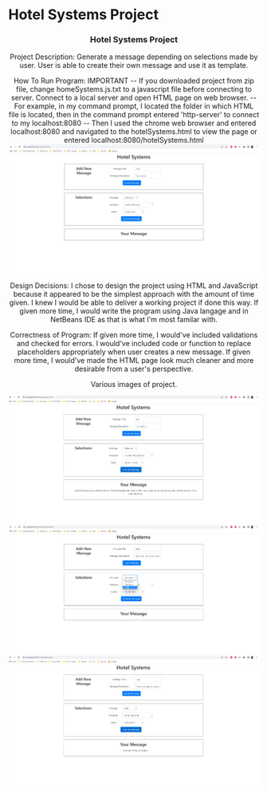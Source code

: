 # Hotel Systems Project


<h3 align="center">Hotel Systems Project</h3>


<p align="center">
    Project Description:
    Generate a message depending on selections made by user. User is able to create their own message and use it as template. 
</p>


<p align="center">
    How To Run Program:
    IMPORTANT -- If you downloaded project from zip file, change homeSystems.js.txt to a javascript file before connecting to server.
    Connect to a local server and open HTML page on web browser.
    -- For example, in my command prompt, I located the folder in which HTML file is located, then in the command prompt entered 'http-server' to connect to my localhost:8080
    -- Then I used the chrome web browser and entered localhost:8080 and navigated to the hotelSystems.html to view the page or entered localhost:8080/hotelSystems.html
    <img src="images/hotelSystemsPage.jpg">
</p>

<p align="center">
    Design Decisions:
    I chose to design the project using HTML and JavaScript because it appeared to be the simplest approach with the amount of time given. I knew I would be able to
    deliver a working project if done this way. If given more time, I would write the program using Java langage and in NetBeans IDE as that is what I'm most familar with.
</p>

<p align="center">
    Correctness of Program:
    If given more time, I would've included validations and checked for errors. I would've included code or function to replace placeholders appropriately when user
    creates a new message. If given more time, I would've made the HTML page look much cleaner and more desirable from a user's perspective.
</p>

<p align="center">
    Various images of project.
</p>
    <img src="images/generatedMessage.jpg">
    <img src="images/creatingHelpMessage.jpg">
    <img src="images/newMessageOutput.jpg">








